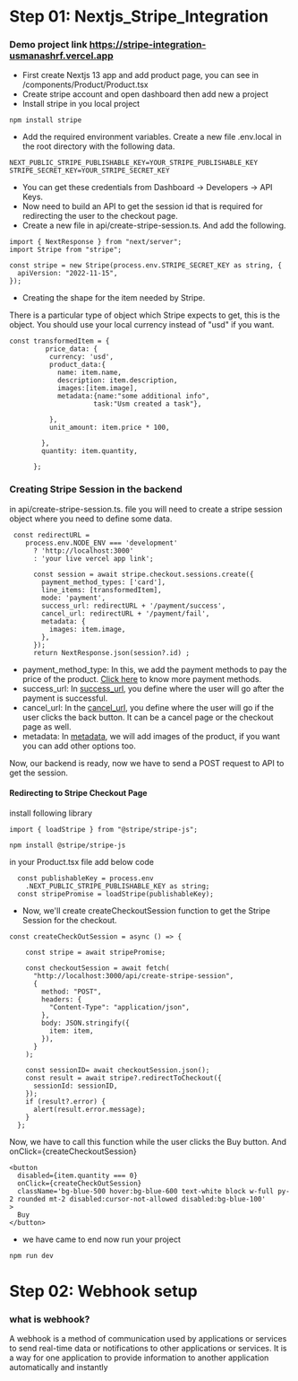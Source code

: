 # Step 01: Nextjs_Stripe_Integration
### Demo project link https://stripe-integration-usmanashrf.vercel.app
- First create Nextjs 13 app and add product page, you can see in /components/Product/Product.tsx
- Create stripe account and open dashboard then add new a project 
- Install stripe in you local project
 ```
 npm install stripe
 ```
 - Add the required environment variables. Create a new file .env.local in the root directory with the following data.
 ```
 NEXT_PUBLIC_STRIPE_PUBLISHABLE_KEY=YOUR_STRIPE_PUBLISHABLE_KEY
STRIPE_SECRET_KEY=YOUR_STRIPE_SECRET_KEY
 ```
- You can get these credentials from Dashboard -> Developers -> API Keys.
- Now need to build an API to get the session id that is required for redirecting the user to the checkout page.
- Create a new file in api/create-stripe-session.ts. And add the following.
```
import { NextResponse } from "next/server";
import Stripe from "stripe";

const stripe = new Stripe(process.env.STRIPE_SECRET_KEY as string, {
  apiVersion: "2022-11-15",
});
```

- Creating the shape for the item needed by Stripe.

There is a particular type of object which Stripe expects to get, this is the object. You should use your local currency instead of "usd" if you want.

```
const transformedItem = {
         price_data: {
          currency: 'usd',
          product_data:{
            name: item.name,
            description: item.description,
            images:[item.image],
            metadata:{name:"some additional info",
                     task:"Usm created a task"},

          },
          unit_amount: item.price * 100,

        },
        quantity: item.quantity,
        
      };
```
### Creating Stripe Session in the backend
in api/create-stripe-session.ts. file you will need to create a stripe session object where you need to define some data.

```
 const redirectURL =
    process.env.NODE_ENV === 'development'
      ? 'http://localhost:3000'
      : 'your live vercel app link';

      const session = await stripe.checkout.sessions.create({
        payment_method_types: ['card'],
        line_items: [transformedItem],
        mode: 'payment',
        success_url: redirectURL + '/payment/success',
        cancel_url: redirectURL + '/payment/fail',
        metadata: {
          images: item.image,
        },
      });
      return NextResponse.json(session?.id) ;
```

- payment_method_type: In this, we add the payment methods to pay the price of the product. [Click here](https://stripe.com/docs/api/checkout/sessions/create#create_checkout_session-payment_method_types) to know more payment methods.
- success_url: In [success_url](https://stripe.com/docs/api/checkout/sessions/create#create_checkout_session-success_url), you define where the user will go after the payment is successful.
- cancel_url: In the [cancel_url](https://stripe.com/docs/api/checkout/sessions/object#checkout_session_object-cancel_url), you define where the user will go if the user clicks the back button. It can be a cancel page or   the checkout page as well.
- metadata: In [metadata](https://stripe.com/docs/api/checkout/sessions/create#create_checkout_session-metadata), we will add images of the product, if you want you can add other options too.

Now, our backend is ready, now we have to send a POST request to API to get the session.

#### Redirecting to Stripe Checkout Page
install following library
```
import { loadStripe } from "@stripe/stripe-js";
```

```
npm install @stripe/stripe-js
```

in your Product.tsx file add below code
```
  const publishableKey = process.env
    .NEXT_PUBLIC_STRIPE_PUBLISHABLE_KEY as string;
  const stripePromise = loadStripe(publishableKey);
```
- Now, we'll create createCheckoutSession function to get the Stripe Session for the checkout.
```
const createCheckOutSession = async () => {
    
    const stripe = await stripePromise;

    const checkoutSession = await fetch(
      "http://localhost:3000/api/create-stripe-session",
      {
        method: "POST",
        headers: {
          "Content-Type": "application/json",
        },
        body: JSON.stringify({
          item: item,
        }),
      }
    );

    const sessionID= await checkoutSession.json();
    const result = await stripe?.redirectToCheckout({
      sessionId: sessionID,
    });
    if (result?.error) {
      alert(result.error.message);
    }
  };
```
Now, we have to call this function while the user clicks the Buy button.
And onClick={createCheckoutSession}

```
<button
  disabled={item.quantity === 0}
  onClick={createCheckOutSession}
  className='bg-blue-500 hover:bg-blue-600 text-white block w-full py-2 rounded mt-2 disabled:cursor-not-allowed disabled:bg-blue-100'
>
  Buy
</button>
```
- we have came to end now run your project
```
npm run dev
```
# Step 02: Webhook setup
### what is webhook?
A webhook is a method of communication used by applications or services to send real-time data or notifications to other applications or services. It is a way for one application to provide information to another application automatically and instantly
